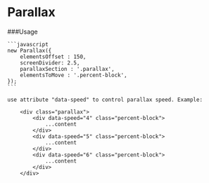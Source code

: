 # Parallax

###Usage

    ```javascript
    new Parallax({
        elementsOffset : 150,
        screenDivider: 2.5,
        parallaxSection : '.parallax',
        elementsToMove : '.percent-block',
    });
    ```

    use attribute "data-speed" to control parallax speed. Example:

        <div class="parallax">
            <div data-speed="4" class="percent-block">
                ...content
            </div>
            <div data-speed="5" class="percent-block">
                ...content
            </div>
            <div data-speed="6" class="percent-block">
                ...content
            </div>
        </div>
